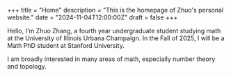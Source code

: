 +++
title = "Home"
description = "This is the homepage of Zhuo's personal website."
date = "2024-11-04T12:00:00Z"
draft = false
+++

Hello, I'm Zhuo Zhang, a fourth year undergraduate student studying math at the University of Illinois Urbana Champaign. In the Fall of 2025, I will be a Math PhD student at Stanford University.

I am broadly interested in many areas of math, especially number theory and topology.